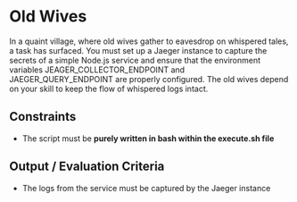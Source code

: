 # Old Wives

In a quaint village, where old wives gather to eavesdrop on whispered tales, a task has surfaced. You must set up a Jaeger instance to capture the secrets of a simple Node.js service and ensure that the environment variables JEAGER_COLLECTOR_ENDPOINT and JAEGER_QUERY_ENDPOINT are properly configured. The old wives depend on your skill to keep the flow of whispered logs intact.

## Constraints

- The script must be **purely written in bash within the execute.sh file**

## Output / Evaluation Criteria

- The logs from the service must be captured by the Jaeger instance
